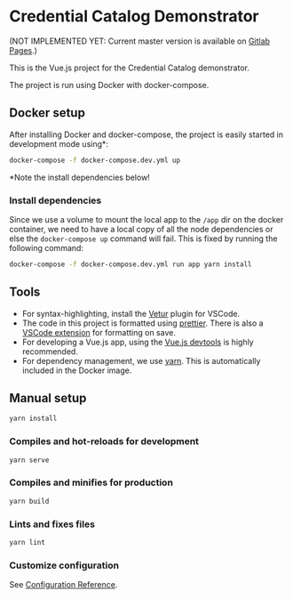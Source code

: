 # Credential Catalog Demonstrator

(NOT IMPLEMENTED YET: Current master version is available on [Gitlab Pages](http://ssi-lab.pages.ci.tno.nl/cred-cat/credential-catalogue-ckan/).)

This is the Vue.js project for the Credential Catalog demonstrator.

The project is run using Docker with docker-compose.

## Docker setup

After installing Docker and docker-compose, the project is easily
started in development mode using*:

```bash
docker-compose -f docker-compose.dev.yml up
```

*Note the install dependencies below!

### Install dependencies

Since we use a volume to mount the local app to the `/app` dir on the
docker container, we need to have a local copy of all the node
dependencies or else the `docker-compose up` command will fail. This
is fixed by running the following command:

```bash
docker-compose -f docker-compose.dev.yml run app yarn install
```

## Tools

- For syntax-highlighting, install the
  [Vetur](https://marketplace.visualstudio.com/items?itemName=octref.vetur)
  plugin for VSCode.
- The code in this project is formatted using
  [prettier](https://prettier.io/). There is also a [VSCode extension](https://marketplace.visualstudio.com/items?itemName=esbenp.prettier-vscode)
  for formatting on save.
- For developing a Vue.js app, using the [Vue.js devtools](https://chrome.google.com/webstore/detail/vuejs-devtools/nhdogjmejiglipccpnnnanhbledajbpd)
  is highly recommended.
- For dependency management, we use [yarn](https://yarnpkg.com/lang/en/).
  This is automatically included in the Docker image.

## Manual setup

```bash
yarn install
```

### Compiles and hot-reloads for development

```bash
yarn serve
```

### Compiles and minifies for production

```bash
yarn build
```

### Lints and fixes files

```bash
yarn lint
```

### Customize configuration

See [Configuration Reference](https://cli.vuejs.org/config/).
